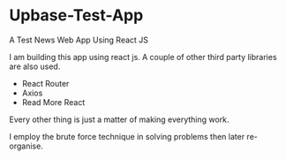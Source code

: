# Upbase-Test-App
A Test News Web App Using React JS

I am building this app using react js.
A couple of other third party libraries are also used.

* React Router
* Axios
* Read More React

Every other thing is just a matter of making everything work.

I employ the brute force technique in solving problems then later re-organise.
